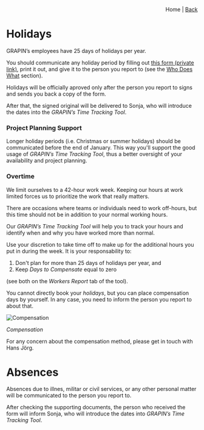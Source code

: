 <p align="right">
Home | <a href="README.md">Back</a>
</p>

# Holidays

GRAPIN’s employees have 25 days of holidays per year.

You should communicate any holiday period by filling out [this form (private link)](https://storage.grapin.ch/index.php/f/222254), print it out, and give it to the person you report to (see the [Who Does What](who-does-what.md) section).

Holidays will be officially aproved only after the person you report to signs and sends you back a copy of the form.

After that, the signed original will be delivered to Sonja, who will introduce the dates into the *GRAPIN’s Time Tracking Tool*.

### Project Planning Support
Longer holiday periods (i.e. Christmas or summer holidays) should be communicated before the end of January. This way you'll support the good usage of *GRAPIN’s Time Tracking Tool*, thus a better oversight of your availability and project planning.

### Overtime
We limit ourselves to a 42-hour work week. Keeping our hours at work limited forces us to prioritize the work that really matters.

There are occasions where teams or individuals need to work off-hours, but this time should not be in addition to your normal working hours.

Our *GRAPIN’s Time Tracking Tool* will help you to track your hours and identify when and why you have worked more than normal. 

Use your discretion to take time off to make up for the additional hours you put in during the week. It is your responsability to:

1. Don't plan for more than 25 days of holidays per year, and
2. Keep *Days to Compensate* equal to zero 

(see both on the *Workers Report* tab of the tool).

You cannot directly book your *holidays*, but you can place compensation days by yourself. In any case, you need to inform the person you report to about that.

![Compensation](https://github.com/grapin/grapin-employee-handbook/blob/master/png/pm-tool-compensation.png)

*Compensation*

For any concern about the compensation method, please get in touch with Hans Jörg.

# Absences
Absences due to illnes, militar or civil services, or any other personal matter will be communicated to the person you report to.

After checking the supporting documents, the person who received the form will inform Sonja, who will introduce the dates into *GRAPIN’s Time Tracking Tool*.